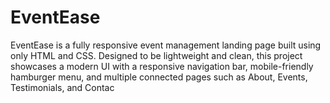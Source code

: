 # EventEase
EventEase is a fully responsive event management landing page built using only HTML and CSS. Designed to be lightweight and clean, this project showcases a modern UI with a responsive navigation bar, mobile-friendly hamburger menu, and multiple connected pages such as About, Events, Testimonials, and Contac
